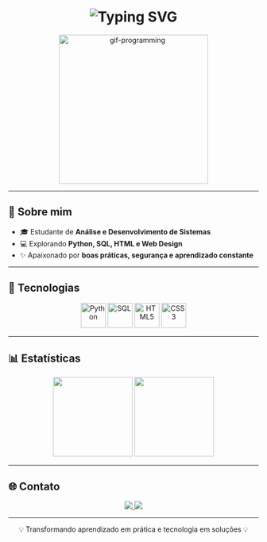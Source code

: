 <!-- Banner com GIF -->
<h1 align="center">
  <img src="https://readme-typing-svg.herokuapp.com?font=Fira+Code&size=30&duration=3000&pause=1000&color=00CFFF&center=true&vCenter=true&width=435&lines=Olá%2C+eu+sou+o+Kazuki!;Bem-vindo+ao+meu+GitHub!" alt="Typing SVG" />
</h1>

<p align="center">
  <img src="https://media.giphy.com/media/f3iwJFOVOwuy7K6FFw/giphy.gif" width="300" alt="gif-programming"/>
</p>

---

## 🚀 Sobre mim
- 🎓 Estudante de **Análise e Desenvolvimento de Sistemas**  
- 💻 Explorando **Python, SQL, HTML e Web Design**  
- ✨ Apaixonado por **boas práticas, segurança e aprendizado constante**  

---

## 🔧 Tecnologias
<p align="center">
  <img src="https://cdn.jsdelivr.net/gh/devicons/devicon/icons/python/python-original.svg" width="50" height="50" alt="Python"/>
  <img src="https://cdn.jsdelivr.net/gh/devicons/devicon/icons/postgresql/postgresql-original.svg" width="50" height="50" alt="SQL"/>
  <img src="https://cdn.jsdelivr.net/gh/devicons/devicon/icons/html5/html5-original.svg" width="50" height="50" alt="HTML5"/>
  <img src="https://cdn.jsdelivr.net/gh/devicons/devicon/icons/css3/css3-original.svg" width="50" height="50" alt="CSS3"/>
</p>

---

## 📊 Estatísticas
<p align="center">
  <img height="160em" src="https://github-readme-stats.vercel.app/api?username=kazukiwi&show_icons=true&theme=blue_navy&hide_border=true&count_private=true"/>
  <img height="160em" src="https://github-readme-stats.vercel.app/api/top-langs/?username=kazukiwi&layout=compact&theme=blue_navy&hide_border=true"/>
</p>

---

## 🌐 Contato
<p align="center">
  <a href="https://github.com/kazukiwi" target="_blank">
    <img src="https://img.shields.io/badge/GitHub-0A66C2?style=for-the-badge&logo=github&logoColor=white"/>
  </a>
  <a href="mailto:kazukishiroma06@gmail.com">
    <img src="https://img.shields.io/badge/Email-00CFFF?style=for-the-badge&logo=gmail&logoColor=white"/>
  </a>
</p>

---

<p align="center">💡 Transformando aprendizado em prática e tecnologia em soluções 💡</p>


